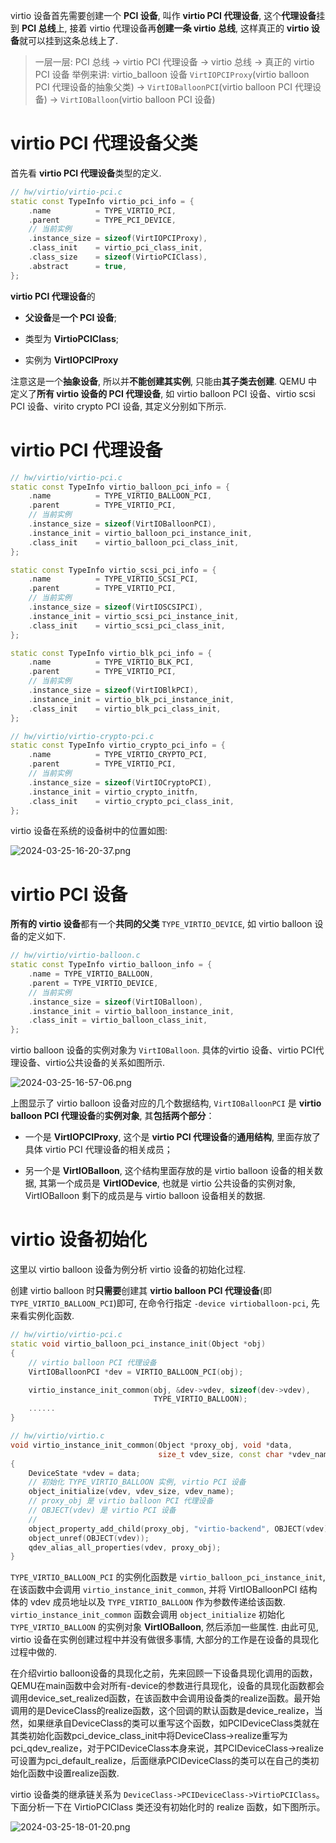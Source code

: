 
virtio 设备首先需要创建一个 **PCI 设备**, 叫作 **virtio PCI 代理设备**, 这个**代理设备**挂到 **PCI 总线**上, 接着 virtio 代理设备再**创建一条 virtio 总线**, 这样真正的 **virtio 设备**就可以挂到这条总线上了.

> 一层一层: PCI 总线 -> virtio PCI 代理设备 -> virtio 总线 -> 真正的 virtio PCI 设备
> 举例来讲: virtio_balloon 设备
> `VirtIOPCIProxy`(virtio balloon PCI 代理设备的抽象父类) -> `VirtIOBalloonPCI`(virtio balloon PCI 代理设备) -> `VirtIOBalloon`(virtio balloon PCI 设备)

# virtio PCI 代理设备父类

首先看 **virtio PCI 代理设备**类型的定义.

```cpp
// hw/virtio/virtio-pci.c
static const TypeInfo virtio_pci_info = {
    .name          = TYPE_VIRTIO_PCI,
    .parent        = TYPE_PCI_DEVICE,
    // 当前实例
    .instance_size = sizeof(VirtIOPCIProxy),
    .class_init    = virtio_pci_class_init,
    .class_size    = sizeof(VirtioPCIClass),
    .abstract      = true,
};
```

**virtio PCI 代理设备**的

* **父设备**是**一个 PCI 设备**;

* 类型为 **VirtioPCIClass**;

* 实例为 **VirtIOPCIProxy**

注意这是一个**抽象设备**, 所以并**不能创建其实例**, 只能由**其子类去创建**. QEMU 中定义了**所有 virtio 设备的 PCI 代理设备**, 如 virtio balloon PCI 设备、virtio scsi PCI 设备、virito crypto PCI 设备, 其定义分别如下所示.

# virtio PCI 代理设备

```cpp
// hw/virtio/virtio-pci.c
static const TypeInfo virtio_balloon_pci_info = {
    .name          = TYPE_VIRTIO_BALLOON_PCI,
    .parent        = TYPE_VIRTIO_PCI,
    // 当前实例
    .instance_size = sizeof(VirtIOBalloonPCI),
    .instance_init = virtio_balloon_pci_instance_init,
    .class_init    = virtio_balloon_pci_class_init,
};

static const TypeInfo virtio_scsi_pci_info = {
    .name          = TYPE_VIRTIO_SCSI_PCI,
    .parent        = TYPE_VIRTIO_PCI,
    // 当前实例
    .instance_size = sizeof(VirtIOSCSIPCI),
    .instance_init = virtio_scsi_pci_instance_init,
    .class_init    = virtio_scsi_pci_class_init,
};

static const TypeInfo virtio_blk_pci_info = {
    .name          = TYPE_VIRTIO_BLK_PCI,
    .parent        = TYPE_VIRTIO_PCI,
    // 当前实例
    .instance_size = sizeof(VirtIOBlkPCI),
    .instance_init = virtio_blk_pci_instance_init,
    .class_init    = virtio_blk_pci_class_init,
};

// hw/virtio/virtio-crypto-pci.c
static const TypeInfo virtio_crypto_pci_info = {
    .name          = TYPE_VIRTIO_CRYPTO_PCI,
    .parent        = TYPE_VIRTIO_PCI,
    // 当前实例
    .instance_size = sizeof(VirtIOCryptoPCI),
    .instance_init = virtio_crypto_initfn,
    .class_init    = virtio_crypto_pci_class_init,
};
```

virtio 设备在系统的设备树中的位置如图:

![2024-03-25-16-20-37.png](./images/2024-03-25-16-20-37.png)

# virtio PCI 设备

**所有的 virtio 设备**都有一个**共同的父类** `TYPE_VIRTIO_DEVICE`, 如 virtio balloon 设备的定义如下.

```cpp
// hw/virtio/virtio-balloon.c
static const TypeInfo virtio_balloon_info = {
    .name = TYPE_VIRTIO_BALLOON,
    .parent = TYPE_VIRTIO_DEVICE,
    // 当前实例
    .instance_size = sizeof(VirtIOBalloon),
    .instance_init = virtio_balloon_instance_init,
    .class_init = virtio_balloon_class_init,
};
```

virtio balloon 设备的实例对象为 `VirtIOBalloon`. 具体的virtio
设备、virtio PCI代理设备、virtio公共设备的关系如图所示.

![2024-03-25-16-57-06.png](./images/2024-03-25-16-57-06.png)

上图显示了 virtio balloon 设备对应的几个数据结构, `VirtIOBalloonPCI` 是 **virtio balloon PCI 代理设备**的**实例对象**, 其**包括两个部分**：

* 一个是 **VirtIOPCIProxy**, 这个是 **virtio PCI 代理设备**的**通用结构**, 里面存放了具体 virtio PCI 代理设备的相关成员；

* 另一个是 **VirtIOBalloon**, 这个结构里面存放的是 virtio balloon 设备的相关数据, 其第一个成员是 **VirtIODevice**, 也就是 virtio 公共设备的实例对象, VirtIOBalloon 剩下的成员是与 virtio balloon 设备相关的数据.

# virtio 设备初始化

这里以 virtio balloon 设备为例分析 virtio 设备的初始化过程.

创建 virtio balloon 时**只需要**创建其 **virtio balloon PCI 代理设备**(即 `TYPE_VIRTIO_BALLOON_PCI`)即可, 在命令行指定 `-device virtioballoon-pci`, 先来看实例化函数.

```cpp
// hw/virtio/virtio-pci.c
static void virtio_balloon_pci_instance_init(Object *obj)
{
    // virtio balloon PCI 代理设备
    VirtIOBalloonPCI *dev = VIRTIO_BALLOON_PCI(obj);

    virtio_instance_init_common(obj, &dev->vdev, sizeof(dev->vdev),
                                TYPE_VIRTIO_BALLOON);
    ......
}

// hw/virtio/virtio.c
void virtio_instance_init_common(Object *proxy_obj, void *data,
                                 size_t vdev_size, const char *vdev_name)
{
    DeviceState *vdev = data;
    // 初始化 TYPE_VIRTIO_BALLOON 实例, virtio PCI 设备
    object_initialize(vdev, vdev_size, vdev_name);
    // proxy_obj 是 virtio balloon PCI 代理设备
    // OBJECT(vdev) 是 virtio PCI 设备
    // 
    object_property_add_child(proxy_obj, "virtio-backend", OBJECT(vdev), NULL);
    object_unref(OBJECT(vdev));
    qdev_alias_all_properties(vdev, proxy_obj);
}
```

`TYPE_VIRTIO_BALLOON_PCI` 的实例化函数是 `virtio_balloon_pci_instance_init`, 在该函数中会调用 `virtio_instance_init_common`, 并将 VirtIOBalloonPCI 结构体的 vdev 成员地址以及 `TYPE_VIRTIO_BALLOON` 作为参数传递给该函数. `virtio_instance_init_common` 函数会调用 `object_initialize` 初始化 `TYPE_VIRTIO_BALLOON` 的实例对象 **VirtIOBalloon**, 然后添加一些属性. 由此可见, virtio 设备在实例创建过程中并没有做很多事情, 大部分的工作是在设备的具现化过程中做的.

在介绍virtio balloon设备的具现化之前，先来回顾一下设备具现化调用的函数，QEMU在main函数中会对所有-device的参数进行具现化，设备的具现化函数都会调用device_set_realized函数，在该函数中会调用设备类的realize函数。最开始调用的是DeviceClass的realize函数，这个回调的默认函数是device_realize，当然，如果继承自DeviceClass的类可以重写这个函数，如PCIDeviceClass类就在其类初始化函数pci_device_class_init中将DeviceClass->realize重写为pci_qdev_realize，对于PCIDeviceClass本身来说，其PCIDeviceClass->realize可设置为pci_default_realize，后面继承PCIDeviceClass的类可以在自己的类初始化函数中设置realize函数.

virtio 设备类的继承链关系为 `DeviceClass->PCIDeviceClass->VirtioPCIClass`。下面分析一下在 VirtioPCIClass 类还没有初始化时的 realize 函数，如下图所示。

![2024-03-25-18-01-20.png](./images/2024-03-25-18-01-20.png)

